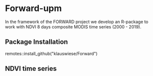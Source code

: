 # Forward-upm

In the framework of the FORWARD project we develop an R-package to work with NDVI 8 days composite MODIS time series (2000 - 2019).

## Package Installation
remotes::install_github("klauswiese/Forward")


## NDVI time series
